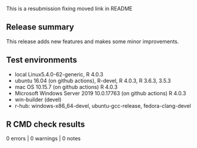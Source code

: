 This is a resubmission fixing moved link in README

## Release summary

This release adds new features and makes some minor improvements.

## Test environments

* local Linux5.4.0-62-generic, R 4.0.3
* ubuntu 16.04 (on github actions), R-devel, R 4.0.3, R 3.6.3, 3.5.3
* mac OS 10.15.7 (on github actions) R 4.0.3
* Microsoft Windows Server 2019 10.0.17763 (on github actions) R 4.0.3
* win-builder (devel)
* r-hub: windows-x86_64-devel, ubuntu-gcc-release, fedora-clang-devel

## R CMD check results
0 errors | 0 warnings | 0 notes
